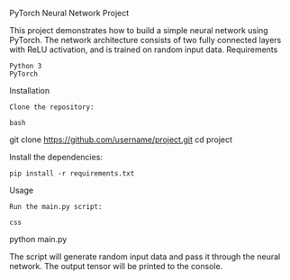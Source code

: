PyTorch Neural Network Project

This project demonstrates how to build a simple neural network using PyTorch. The network architecture consists of two fully connected layers with ReLU activation, and is trained on random input data.
Requirements

    Python 3
    PyTorch

Installation

    Clone the repository:

    bash

git clone https://github.com/username/project.git
cd project

Install the dependencies:

    pip install -r requirements.txt

Usage

    Run the main.py script:

    css

python main.py

The script will generate random input data and pass it through the neural network. The output tensor will be printed to the console.
